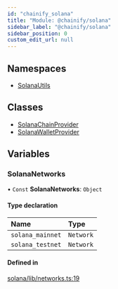 ```yaml
---
id: "chainify_solana"
title: "Module: @chainify/solana"
sidebar_label: "@chainify/solana"
sidebar_position: 0
custom_edit_url: null
---
```


## Namespaces

- [SolanaUtils](../namespaces/chainify_solana.SolanaUtils.md)

## Classes

- [SolanaChainProvider](../classes/chainify_solana.SolanaChainProvider.md)
- [SolanaWalletProvider](../classes/chainify_solana.SolanaWalletProvider.md)

## Variables

### SolanaNetworks

• `Const` **SolanaNetworks**: `Object`

#### Type declaration

| Name | Type |
| :------ | :------ |
| `solana_mainnet` | `Network` |
| `solana_testnet` | `Network` |

#### Defined in

[solana/lib/networks.ts:19](https://github.com/liquality/chainify/blob/540cfa69/packages/solana/lib/networks.ts#L19)
